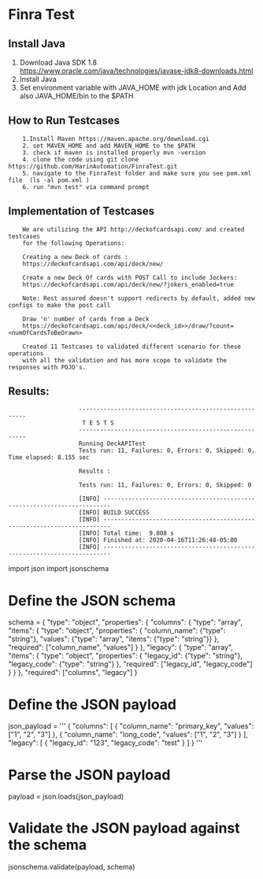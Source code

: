 # Finra Test
## Install Java
1. Download Java SDK 1.8 
        https://www.oracle.com/java/technologies/javase-jdk8-downloads.html
2. Install Java 
3. Set environment variable with JAVA_HOME with jdk Location and Add also JAVA_HOME/bin to the $PATH

## How to Run Testcases
 
        1.Install Maven https://maven.apache.org/download.cgi
        2. set MAVEN_HOME and add MAVEN_HOME to the $PATH
        3. check if maven is installed properly mvn -version
        4. clone the code using git clone https://github.com/HarinAutomation/FinraTest.git
        5. navigate to the FinraTest folder and make sure you see pom.xml file  (ls -al pom.xml )
        6. run "mvn test" via command prompt
  
        
## Implementation of Testcases 

        We are utilizing the API http://deckofcardsapi.com/ and created testcases 
        for the following Operations:

        Creating a new Deck of cards : 
        https://deckofcardsapi.com/api/deck/new/

        Create a new Deck Of cards with POST Call to include Jockers: 
        https://deckofcardsapi.com/api/deck/new/?jokers_enabled=true

        Note: Rest assured doesn't support redirects by default, added new configs to make the post call   

        Draw 'n' number of cards from a Deck 
        https://deckofcardsapi.com/api/deck/<<deck_id>>/draw/?count=<numOfCardsToBeDrawn>

        Created 11 Testcases to validated different scenario for these operations
        with all the validation and has more scope to validate the responses with POJO's. 

## Results:


                        -------------------------------------------------------
                         T E S T S
                        -------------------------------------------------------
                        Running DeckAPITest
                        Tests run: 11, Failures: 0, Errors: 0, Skipped: 0, Time elapsed: 8.155 sec

                        Results :

                        Tests run: 11, Failures: 0, Errors: 0, Skipped: 0

                        [INFO] ------------------------------------------------------------------------
                        [INFO] BUILD SUCCESS
                        [INFO] ------------------------------------------------------------------------
                        [INFO] Total time:  9.808 s
                        [INFO] Finished at: 2020-04-16T11:26:48-05:00
                        [INFO] ------------------------------------------------------------------------

import json
import jsonschema

# Define the JSON schema
schema = {
    "type": "object",
    "properties": {
        "columns": {
            "type": "array",
            "items": {
                "type": "object",
                "properties": {
                    "column_name": {"type": "string"},
                    "values": {"type": "array", "items": {"type": "string"}}
                },
                "required": ["column_name", "values"]
            }
        },
        "legacy": {
            "type": "array",
            "items": {
                "type": "object",
                "properties": {
                    "legacy_id": {"type": "string"},
                    "legacy_code": {"type": "string"}
                },
                "required": ["legacy_id", "legacy_code"]
            }
        }
    },
    "required": ["columns", "legacy"]
}

# Define the JSON payload
json_payload = '''
{
    "columns": [
        {
            "column_name": "primary_key",
            "values": ["1", "2", "3"]
        },
        {
            "column_name": "long_code",
            "values": ["1", "2", "3"]
        }
    ],
    "legacy": [
        {
            "legacy_id": "123",
            "legacy_code": "test"
        }
    ]
}
'''

# Parse the JSON payload
payload = json.loads(json_payload)

# Validate the JSON payload against the schema
jsonschema.validate(payload, schema)

